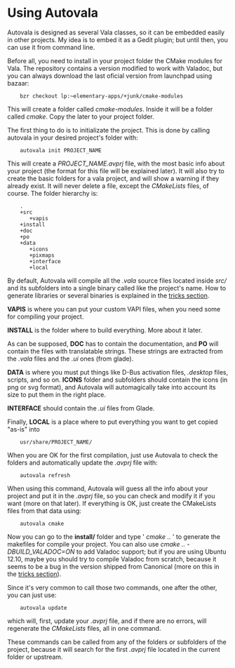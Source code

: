 # Using Autovala

Autovala is designed as several Vala classes, so it can be embedded easily in other projects. My idea is to embed it as a Gedit plugin; but until then, you can use it from command line.

Before all, you need to install in your project folder the CMake modules for Vala. The repository contains a version modified to work with Valadoc, but you can always download the last oficial version from launchpad using bazaar:

        bzr checkout lp:~elementary-apps/+junk/cmake-modules

This will create a folder called *cmake-modules*. Inside it will be a folder called *cmake*. Copy the later to your project folder.

The first thing to do is to initializate the project. This is done by calling autovala in your desired project's folder with:

        autovala init PROJECT_NAME

This will create a *PROJECT_NAME.avprj* file, with the most basic info about your project (the format for this file will be explained later). It will also try to create the basic folders for a vala project, and will show a warning if they already exist. It will never delete a file, except the *CMakeLists* files, of course. The folder hierarchy is:

        .
        +src
           +vapis
        +install
        +doc
        +po
        +data
           +icons
           +pixmaps
           +interface
           +local

By default, Autovala will compile all the *.vala* source files located inside *src/* and its subfolders into a single binary called like the project's name. How to generate libraries or several binaries is explained in the [tricks section](tricks).

**VAPIS** is where you can put your custom VAPI files, when you need some for compiling your project.

**INSTALL** is the folder where to build everything. More about it later.

As can be supposed, **DOC** has to contain the documentation, and **PO** will contain the files with translatable strings. These strings are extracted from the *.vala* files and the *.ui* ones (from glade).

**DATA** is where you must put things like D-Bus activation files, *.desktop* files, scripts, and so on. **ICONS** folder and subfolders should contain the icons (in png or svg format), and Autovala will automagically take into account its size to put them in the right place.

**INTERFACE** should contain the *.ui* files from Glade.

Finally, **LOCAL** is a place where to put everything you want to get copied "as-is" into

        usr/share/PROJECT_NAME/

When you are OK for the first compilation, just use Autovala to check the folders and automatically update the *.avprj* file with:

        autovala refresh

When using this command, Autovala will guess all the info about your project and put it in the *.avprj* file, so you can check and modify it if you want (more on that later). If everything is OK, just create the CMakeLists files from that data using:

        autovala cmake

Now you can go to the **install/** folder and type ' *cmake ..* ' to generate the makefiles for compile your project. You can also use *cmake .. -DBUILD_VALADOC=ON* to add Valadoc support; but if you are using Ubuntu 12.10, maybe you should try to compile Valadoc from scratch, because it seems to be a bug in the version shipped from Canonical (more on this in the [tricks section](tricks)).

Since it's very common to call those two commands, one after the other, you can just use:

        autovala update

which will, first, update your *.avprj* file, and if there are no errors, will regenerate the *CMakeLists* files, all in one command.

These commands can be called from any of the folders or subfolders of the project, because it will search for the first *.avprj* file located in the current folder or upstream.

